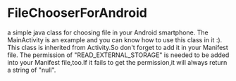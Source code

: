 # FileChooserForAndroid
a simple java class for choosing file in your Android smartphone.
The MainActivity is an example and you can know how to use this class in it :).
This class is inherited from Activity.So don't forget to add it in your Manifest file.
The permission of "READ_EXTERNAL_STORAGE" is needed to be added into your Manifest file,too.If it fails to get the permission,it will always return a string of "null".
